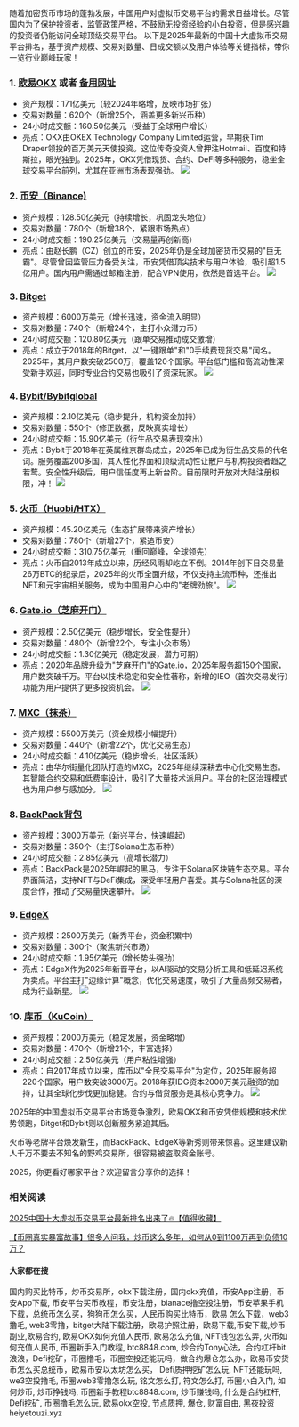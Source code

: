 随着加密货币市场的蓬勃发展，中国用户对虚拟币交易平台的需求日益增长。尽管国内为了保护投资者，监管政策严格，不鼓励无投资经验的小白投资，但是感兴趣的投资者仍能访问全球顶级交易平台。
以下是2025年最新的中国十大虚拟币交易平台排名，基于资产规模、交易对数量、日成交额以及用户体验等关键指标，带你一览行业巅峰玩家！

### 1. [欧易OKX](https://www.okx.com/zh-hans/join/74873351) 或者 [备用网址](https://www.chouyi.world/zh-hans/join/18639032) 
- 资产规模：171亿美元（较2024年略增，反映市场扩张）
- 交易对数量：620个（新增25个，涵盖更多新兴币种）
- 24小时成交额：160.50亿美元（受益于全球用户增长）
- 亮点：OKX由OKEX Technology Company Limited运营，早期获Tim Draper领投的百万美元天使投资。这位传奇投资人曾押注Hotmail、百度和特斯拉，眼光独到。2025年，OKX凭借现货、合约、DeFi等多种服务，稳坐全球交易平台前列，尤其在亚洲市场表现强劲。
[![](https://fe095ec.webp.li/top-10-exchanges-001.jpg)](https://www.chouyi.world/zh-hans/join/18639032)

### 2. [币安（Binance)](https://accounts.binance.com/zh-CN/register?ref=36457687)
- 资产规模：128.50亿美元（持续增长，巩固龙头地位）
- 交易对数量：780个（新增38个，紧跟市场热点）
- 24小时成交额：190.25亿美元（交易量再创新高）
- 亮点：由赵长鹏（CZ）创立的币安，2025年仍是全球加密货币交易的"巨无霸"。尽管曾因监管压力备受关注，币安凭借顶尖技术与用户体验，吸引超1.5亿用户。国内用户需通过邮箱注册，配合VPN使用，依然是首选平台。
[![](https://fe095ec.webp.li/top-10-exchanges-002.jpg)](https://accounts.binance.com/zh-CN/register?ref=36457687)

### 3. [Bitget](https://www.bitget.com/zh-CN/referral/register?from=referral&clacCode=VRNEYUTR)
- 资产规模：6000万美元（增长迅速，资金流入明显）
- 交易对数量：740个（新增24个，主打小众潜力币）
- 24小时成交额：120.80亿美元（跟单交易推动成交激增）
- 亮点：成立于2018年的Bitget，以"一键跟单"和"0手续费现货交易"闻名。2025年，其用户数突破2500万，覆盖120个国家。平台低门槛和高流动性深受新手欢迎，同时专业合约交易也吸引了资深玩家。
[![](https://fe095ec.webp.li/top-10-exchanges-003.jpg)](https://www.bitget.com/zh-CN/referral/register?from=referral&clacCode=VRNEYUTR)

### 4. [Bybit/Bybitglobal](https://www.bybitglobal.com/zh-MY/invite/?ref=VMKORMM)
- 资产规模：2.10亿美元（稳步提升，机构资金加持）
- 交易对数量：550个（修正数据，反映真实增长）
- 24小时成交额：15.90亿美元（衍生品交易表现突出）
- 亮点：Bybit于2018年在英属维京群岛成立，2025年已成为衍生品交易的代名词。服务覆盖200多国，其人性化界面和顶级流动性让散户与机构投资者趋之若鹜。安全性升级后，用户信任度再上新台阶。目前限时开放对大陆注册权限，冲！
[![](https://fe095ec.webp.li/top-10-exchanges-004.jpg)](https://www.bybitglobal.com/zh-MY/invite/?ref=VMKORMM)

### 5. [火币（Huobi/HTX）](https://www.htx.com/invite/zh-cn/1f?invite_code=whf45223)
- 资产规模：45.20亿美元（生态扩展带来资产增长）
- 交易对数量：780个（新增27个，紧追币安）
- 24小时成交额：310.75亿美元（重回巅峰，全球领先）
- 亮点：火币自2013年成立以来，历经风雨却屹立不倒。2014年创下日交易量26万BTC的纪录后，2025年的火币全面升级，不仅支持主流币种，还推出NFT和元宇宙相关服务，成为中国用户心中的"老牌劲旅"。
[![](https://fe095ec.webp.li/top-10-exchanges-005.jpg)](https://www.htx.com/invite/zh-cn/1f?invite_code=whf45223)

### 6. [Gate.io（芝麻开门）](https://www.gate.io/zh/signup?ref_type=103&ref=A1ERAQ)
- 资产规模：2.50亿美元（稳步增长，安全性提升）
- 交易对数量：480个（新增22个，专注小众市场）
- 24小时成交额：1.30亿美元（稳定发展，潜力可期）
- 亮点：2020年品牌升级为"芝麻开门"的Gate.io，2025年服务超150个国家，用户数突破千万。平台以技术稳定和安全性著称，新增的IEO（首次交易发行）功能为用户提供了更多投资机会。
[![](https://fe095ec.webp.li/top-10-exchanges-006.jpg)](https://www.gate.io/zh/signup?ref_type=103&ref=A1ERAQ)

### 7. [MXC（抹茶）](https://www.mexc.com/zh-MY/register?inviteCode=1Xxr)
- 资产规模：5500万美元（资金规模小幅提升）
- 交易对数量：440个（新增22个，优化交易生态）
- 24小时成交额：4.10亿美元（稳步增长，社区活跃）
- 亮点：由华尔街量化团队打造的MXC，2025年继续深耕去中心化交易生态。其智能合约交易和低费率设计，吸引了大量技术派用户。平台的社区治理模式也为用户参与感加分。
[![](https://fe095ec.webp.li/top-10-exchanges-007.jpg)](https://www.mexc.com/zh-MY/register?inviteCode=1Xxr)

### 8. [BackPack背包](https://backpack.exchange/refer/f39afd53-3c6f-451f-96d8-20baa907055e)
- 资产规模：3000万美元（新兴平台，快速崛起）
- 交易对数量：350个（主打Solana生态币种）
- 24小时成交额：2.85亿美元（高增长潜力）
- 亮点：BackPack是2025年崛起的黑马，专注于Solana区块链生态交易。平台界面简洁，支持NFT与DeFi集成，深受年轻用户喜爱。其与Solana社区的深度合作，推动了交易量快速攀升。
[![](https://fe095ec.webp.li/top-10-exchanges-008.jpg)](https://backpack.exchange/refer/f39afd53-3c6f-451f-96d8-20baa907055e)

### 9. [EdgeX](https://www.edgex.exchange/zh-CN?commendcode=757315150&lang=zh-CN)
- 资产规模：2500万美元（新秀平台，资金积累中）
- 交易对数量：300个（聚焦新兴市场）
- 24小时成交额：1.95亿美元（增长势头强劲）
- 亮点：EdgeX作为2025年新晋平台，以AI驱动的交易分析工具和低延迟系统为卖点。平台主打"边缘计算"概念，优化交易速度，吸引了大量高频交易者，成为行业新星。
[![](https://fe095ec.webp.li/top-10-exchanges-009.jpg)](https://www.edgex.exchange/zh-CN?commendcode=757315150&lang=zh-CN)

### 10. [库币（KuCoin）](https://www.kucoin.com/zh-hant)
- 资产规模：2000万美元（稳定发展，资金略增）
- 交易对数量：470个（新增21个，丰富选择）
- 24小时成交额：2.50亿美元（用户粘性增强）
- 亮点：自2017年成立以来，库币以"全民交易平台"为定位，2025年服务超220个国家，用户数突破3000万。2018年获IDG资本2000万美元融资的加持，让其全球化步伐更加稳健。合约与借贷服务是其核心竞争力。
[![](https://fe095ec.webp.li/top-10-exchanges-010.jpg)](https://www.kucoin.com/zh-hant)

2025年的中国虚拟币交易平台市场竞争激烈，欧易OKX和币安凭借规模和技术优势领跑，Bitget和Bybit则以创新服务紧追其后。 

火币等老牌平台焕发新生，而BackPack、EdgeX等新秀则带来惊喜。这里建议新人千万不要去不知名的野鸡交易所，很容易被盗取资金账号。 

2025，你更看好哪家平台？欢迎留言分享你的选择！

### 相关阅读
[2025中国十大虚拟币交易平台最新排名出来了🔥【值得收藏】](https://btc8848.com/top-10-exchanges/)

[【币圈真实暴富故事】很多人问我，炒币这么多年，如何从0到1100万再到负债10万？](https://heiyetouzi.xyz/biquanstory001/)

#### 大家都在搜
国内购买比特币，炒币交易所，okx下载注册，国内okx充值，币安App注册，币安App下载, 币安平台买币教程，币安注册，bianace撸空投注册，币安苹果手机下载，总统币怎么买，狗狗币怎么买，人民币购买比特币，欧易 怎么下载，web3撸毛, web3零撸，bitget大陆下载注册，欧易护照注册，欧易下载,币安下载,炒币副业,欧易合约, 欧易OKX如何充值人民币, 欧易怎么充值, NFT钱包怎么弄, 火币如何充值人民币, 币圈新手入门教程, btc8848.com, 炒合约Tony心法，合约杠杆bit浪浪，Defi挖矿，币圈撸毛，币圈空投还能玩吗，做合约爆仓怎么办，欧易币安货币怎么买总统币，欧易币安以太坊怎么买， Defi质押挖矿怎么玩, NFT还能玩吗, we3空投撸毛, 币圈web3零撸怎么玩, 铭文怎么打, 符文怎么打, 币圈小白入门, 如何炒币, 炒币挣钱吗, 币圈新手教程btc8848.com, 炒币赚钱吗, 什么是合约杠杆, Defi挖矿, 币圈撸毛怎么玩, 欧易okx空投, 节点质押, 爆仓, 财富自由, 黑夜投资heiyetouzi.xyz